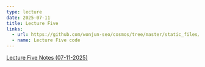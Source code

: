 ```yaml
---
type: lecture
date: 2025-07-11
title: Lecture Five 
links:
  - url: https://github.com/wonjun-seo/cosmos/tree/master/static_files/presentations/lecture_five/
  - name: Lecture Five code 
---
```


[Lecture Five Notes (07-11-2025)](https://github.com/wonjun-seo/cosmos/tree/master/static_files/presentations/lecture_five/)
